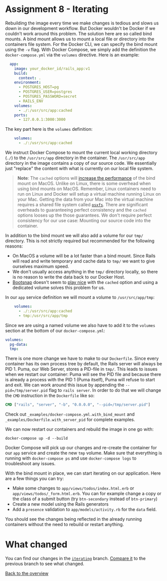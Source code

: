 # Assignment 8 - Iterating
Rebuilding the image every time we make changes is tedious and slows us down in our development workflow. But Docker wouldn't be Docker if we couldn't work around this problem. The solution here are so called bind mounts. A bind mount allows us to mount a local file or directory into the containers file system. For the Docker CLI, we can specify the bind mount using the `-v` flag. With Docker Compose, we simply add the definition the `docker-compose.yml` via the `volumes` directive. Here is an example:

```yaml
  app:
    image: your_docker_id/rails_app:v1
    build:
      context: .
    environment:
      - POSTGRES_HOST=pg
      - POSTGRES_USER=postgres
      - POSTGRES_PASSWORD=secret
      - RAILS_ENV
    volumes:
      - ./:/usr/src/app:cached
    ports:
      - 127.0.0.1:3000:3000
```

The key part here is the `volumes` definition:
```yaml
    volumes:
      - ./:/usr/src/app:cached
```

We instruct Docker Compose to mount the current local working directory (`./`) to the `/usr/src/app` directory in the container. The `/usr/src/app` directory in the image contains a copy of our source code. We essentially just "replace" the content with what is currently on our local file system.

> **Note**: The `cached` options will [increase the performance](https://docs.docker.com/docker-for-mac/osxfs-caching/) of the bind mount on MacOS. Unlike on Linux, there is some overhead when using bind mounts on MacOS. Remember, Linux containers need to run on Linux and Docker will setup a virtual machine running Linux on your Mac. Getting the data from your Mac into the virtual machine requires a shared file system called [`osxfs`](https://docs.docker.com/docker-for-mac/osxfs/). There are significant overheads to guaranteeing perfect consistency and the `cached` options looses up the those guarantees. We don't require perfect consistency for our use case: Mounting our source code into the container.

In addition to the bind mount we will also add a volume for our `tmp/` directory. This is not strictly required but recommended for the following reasons:
* On MacOS a volume will be a lot faster than a bind mount. Since Rails will read and write temporary and cache data to `tmp/` we want to give ourselves maximum speed.
* We don't usually access anything in the `tmp/` directory locally, so there is no reason to write the data back to our Docker Host.
* [Bootsnap](https://github.com/Shopify/bootsnap) doesn't seem to [play nice](https://github.com/Shopify/bootsnap/issues/177) with the `cached` option and using a dedicated volume solves this problem for us.

In our `app` service definition we will mount a volume to `/usr/src/app/tmp`:
```yaml
    volumes:
      - ./:/usr/src/app:cached
      - tmp:/usr/src/app/tmp
```

Since we are using a named volume we also have to add it to the `volumes` section at the bottom of our `docker-compose.yml`:
```yaml
volumes:
  pg-data:
  tmp:
```

There is one more change we have to make to our `Dockerfile`. Since every container has its own process tree by default, the Rails server will always be PID 1. Puma, our Web Server, stores a PID-file in `tmp/`. This leads to issues when we restart our container: Puma will see the PID file and because there is already a process with the PID 1 (Puma itself), Puma will refuse to start and exit. We can work around this issue by appending the `--pid=/tmp/server.pid` flag to `rails server`. In order to do that we will change the `CMD` instruction in the `Dockerfile` like so:

```Dockerfile
CMD ["rails", "server", "-b", "0.0.0.0", "--pid=/tmp/server.pid"]
```

Check out `_examples/docker-compose.yml.with_bind_mount` and `_examples/Dockerfile.with_server_pid` for complete examples.


We can now restart our containers and rebuild the image in one go with:
```
docker-compose up -d --build
```

Docker Compose will pick up our changes and re-create the container for our `app` service and create the new `tmp` volume. Make sure that everything is running with `docker-compose ps` and use `docker-compose logs` to troubleshoot any issues.

With the bind mount in place, we can start iterating on our application. Here are a few things you can try:
* Make some changes to `app/views/todos/index.html.erb` or `app/views/todos/_form.html.erb`. You can for example change a copy or the class of a submit button (try `btn-secondary` instead of `btn-primary`)
* Create a new model using the Rails generators
* Add a `presence` validation to `app/models/activity.rb` for the `data` field.

You should see the changes being reflected in the already running containers without the need to rebuild or restart anything.

# What changed
You can find our changes in the [`iterating`](https://github.com/jfahrer/dockerizing_rails/tree/iterating) branch. [Compare it](https://github.com/jfahrer/dockerizing_rails/compare/glueing_things_together...iterating) to the previous branch to see what changed.

[Back to the overview](../README.md#assignments)
